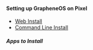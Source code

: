#### Setting up GrapheneOS on Pixel


- [Web Install](https://grapheneos.org/install/web)
- [Command Line Install](https://grapheneos.org/install/cli)

##### Apps to Install


